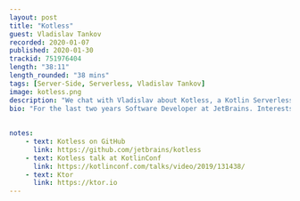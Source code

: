 ```yaml
---
layout: post
title: "Kotless"
guest: Vladislav Tankov   
recorded: 2020-01-07
published: 2020-01-30
trackid: 751976404
length: "38:11"
length_rounded: "38 mins"
tags: [Server-Side, Serverless, Vladislav Tankov]
image: kotless.png
description: "We chat with Vladislav about Kotless, a Kotlin Serverless Framework, which eliminates the need for a deployment DSL (like Terraform, SAM, CloudFormation or CDK) and makes serverless computations easily understandable for anyone familiar with event-based architectures."
bio: "For the last two years Software Developer at JetBrains. Interests vary from IntelliJ IDEA proofreading plugins to technologies for DevOps (Kotless and others). Big enthusiast of Kotlin, have created numerous libraries for it."
      
                                                                                                                                                                                                                                                                                       
notes: 
    - text: Kotless on GitHub
      link: https://github.com/jetbrains/kotless
    - text: Kotless talk at KotlinConf
      link: https://kotlinconf.com/talks/video/2019/131438/
    - text: Ktor
      link: https://ktor.io    
---
```


